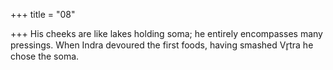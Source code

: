 +++
title = "08"

+++
His cheeks are like lakes holding soma; he entirely encompasses many  pressings.
When Indra devoured the first foods, having smashed Vr̥tra he chose  the soma.